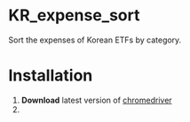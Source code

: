 # KR_expense_sort
Sort the expenses of Korean ETFs by category.

# Installation
1. **Download** latest version of [chromedriver](https://googlechromelabs.github.io/chrome-for-testing/)
2. 